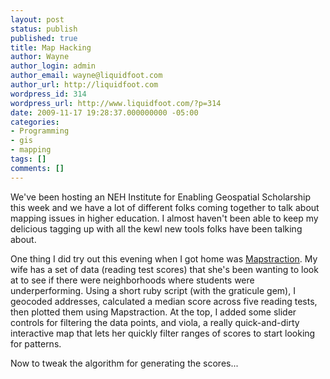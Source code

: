 ```yaml
---
layout: post
status: publish
published: true
title: Map Hacking
author: Wayne
author_login: admin
author_email: wayne@liquidfoot.com
author_url: http://liquidfoot.com
wordpress_id: 314
wordpress_url: http://www.liquidfoot.com/?p=314
date: 2009-11-17 19:28:37.000000000 -05:00
categories:
- Programming
- gis
- mapping
tags: []
comments: []
---
```

We've been hosting an NEH Institute for Enabling Geospatial Scholarship this week and we have a lot of different folks coming together to talk about mapping issues in higher education. I almost haven't been able to keep my delicious tagging up with all the kewl new tools folks have been talking about.

One thing I did try out this evening when I got home was <a href="http://www.mapstraction.com/">Mapstraction</a>. My wife has a set of data (reading test scores) that she's been wanting to look at to see if there were neighborhoods where students were underperforming. Using a short ruby script (with the graticule gem), I geocoded addresses, calculated a median score across five reading tests, then plotted them using Mapstraction. At the top, I added some slider controls for filtering the data points, and viola, a really quick-and-dirty interactive map that lets her quickly filter ranges of scores to start looking for patterns.

Now to tweak the algorithm for generating the scores...
